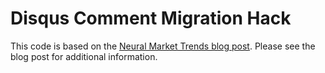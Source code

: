 # Disqus Comment Migration Hack


This code is based on the [Neural Market Trends blog post](https://neuralmarkettrends.com/tutorials/disqus-comment-migration-hack/). Please see the blog post for additional information.